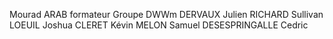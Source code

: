 Mourad ARAB formateur
Groupe DWWm
DERVAUX Julien
RICHARD Sullivan
LOEUIL Joshua
CLERET Kévin
MELON Samuel
DESESPRINGALLE Cedric
